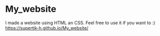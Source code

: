 # My_website
I made a website using HTML an CSS. Feel free to use it if you want to :)
https://supertik-h.github.io/My_website/
